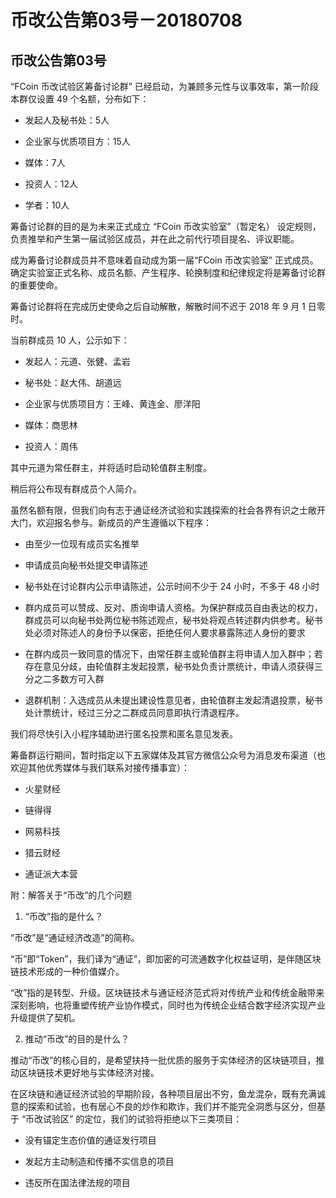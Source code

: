 # 币改公告第03号－20180708

## 币改公告第03号


“FCoin 币改试验区筹备讨论群” 已经启动，为兼顾多元性与议事效率，第一阶段本群仅设置 49 个名额，分布如下：

- 发起人及秘书处：5人

- 企业家与优质项目方：15人

- 媒体：7人

- 投资人：12人

- 学者：10人

筹备讨论群的目的是为未来正式成立 “FCoin 币改实验室”（暂定名） 设定规则，负责推举和产生第一届试验区成员，并在此之前代行项目提名、评议职能。

成为筹备讨论群成员并不意味着自动成为第一届“FCoin 币改实验室” 正式成员。确定实验室正式名称、成员名额、产生程序、轮换制度和纪律规定将是筹备讨论群的重要使命。

筹备讨论群将在完成历史使命之后自动解散，解散时间不迟于 2018 年 9 月 1 日零时。

当前群成员 10 人，公示如下：

- 发起人：元道、张健、孟岩

- 秘书处：赵大伟、胡道远

- 企业家与优质项目方：王峰、黄连金、廖洋阳

- 媒体：商思林

- 投资人：周伟

其中元道为常任群主，并将适时启动轮值群主制度。

稍后将公布现有群成员个人简介。

虽然名额有限，但我们向有志于通证经济试验和实践探索的社会各界有识之士敞开大门，欢迎报名参与。新成员的产生遵循以下程序：

- 由至少一位现有成员实名推举

- 申请成员向秘书处提交申请陈述

- 秘书处在讨论群内公示申请陈述，公示时间不少于 24 小时，不多于 48 小时

- 群内成员可以赞成、反对、质询申请人资格。为保护群成员自由表达的权力，群成员可以向秘书处两位秘书陈述观点，秘书处将观点转述群内供参考。秘书处必须对陈述人的身份予以保密，拒绝任何人要求暴露陈述人身份的要求

- 在群内成员一致同意的情况下，由常任群主或轮值群主将申请人加入群中；若存在意见分歧，由轮值群主发起投票，秘书处负责计票统计，申请人须获得三分之二多数方可入群

- 退群机制：入选成员从未提出建设性意见者，由轮值群主发起清退投票，秘书处计票统计，经过三分之二群成员同意即执行清退程序。

我们将尽快引入小程序辅助进行匿名投票和匿名意见发表。

筹备群运行期间，暂时指定以下五家媒体及其官方微信公众号为消息发布渠道（也欢迎其他优秀媒体与我们联系对接传播事宜）：

- 火星财经

- 链得得

- 网易科技

- 猎云财经

- 通证派大本营

附：解答关于“币改”的几个问题

1. “币改”指的是什么？

“币改”是“通证经济改造”的简称。

“币”即“Token”，我们译为“通证”，即加密的可流通数字化权益证明，是伴随区块链技术形成的一种价值媒介。

“改”指的是转型、升级。区块链技术与通证经济范式将对传统产业和传统金融带来深刻影响，也将重塑传统产业协作模式，同时也为传统企业结合数字经济实现产业升级提供了契机。

2. 推动“币改”的目的是什么？

推动“币改”的核心目的，是希望扶持一批优质的服务于实体经济的区块链项目，推动区块链技术更好地与实体经济对接。

在区块链和通证经济试验的早期阶段，各种项目层出不穷，鱼龙混杂，既有充满诚意的探索和试验，也有居心不良的炒作和欺诈，我们并不能完全洞悉与区分，但基于 “币改试验区” 的定位，我们的试验将拒绝以下三类项目：

- 没有锚定生态价值的通证发行项目

- 发起方主动制造和传播不实信息的项目

- 违反所在国法律法规的项目
